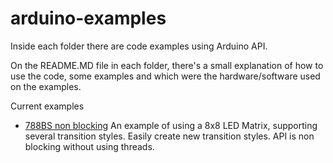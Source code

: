 # arduino-examples

Inside each folder there are code examples using Arduino API.

On the README.MD file in each folder, there's a small explanation of how to use the code, some examples and which were
the hardware/software used on the examples.

Current examples

* [788BS non blocking](788bs_nonblocking/README.MD) An example of using a 8x8 LED Matrix, supporting several transition
styles. Easily create new transition styles. API is non blocking without using threads.